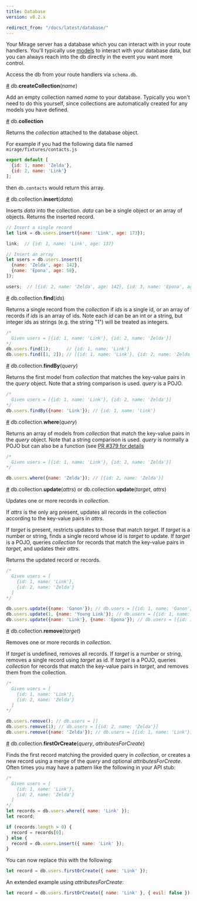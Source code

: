 ```yaml
---
title: Database
version: v0.2.x

redirect_from: "/docs/latest/database/"
---
```


Your Mirage server has a database which you can interact with in your route handlers. You'll typically use [models](../models) to interact with your database data, but you can always reach into the db directly in the event you want more control.

Access the db from your route handlers via `schema.db`.

<a name="createCollection" href="#createCollection">#</a> db.<b>createCollection</b>(<i>name</i>)

Add an empty collection named *name* to your database. Typically you won't need to do this yourself, since collections are automatically created for any models you have defined.

<a name="collection" href="#collection">#</a> db.<b>collection</b>

Returns the *collection* attached to the database object.

For example if you had the following data file named `mirage/fixtures/contacts.js`

```js
export default [
  {id: 1, name: 'Zelda'},
  {id: 2, name: 'Link'}
];
```

then `db.contacts` would return this array.

<a name="insert" href="#insert">#</a> db.collection.<b>insert</b>(<i>data</i>)

Inserts *data* into the collection. *data* can be a single object or an array of objects. Returns the inserted record.

```js
// Insert a single record
let link = db.users.insert({name: 'Link', age: 173});

link;  // {id: 1, name: 'Link', age: 137}

// Insert an array
let users = db.users.insert([
  {name: 'Zelda', age: 142},
  {name: 'Epona', age: 58},
]);

users;  // [{id: 2, name: 'Zelda', age: 142}, {id: 3, name: 'Epona', age: 58}]
```

<a name="find" href="#find">#</a> db.collection.<b>find</b>(<i>ids</i>)

Returns a single record from the *collection* if *ids* is a single id, or an array of records if *ids* is an array of ids. Note each *id* can be an int or a string, but integer ids as strings (e.g. the string "1") will be treated as integers.

```js
/* 
  Given users = [{id: 1, name: 'Link'}, {id: 2, name: 'Zelda'}]
*/
db.users.find(1);      // {id: 1, name: 'Link'}
db.users.find([1, 2]); // [{id: 1, name: 'Link'}, {id: 2, name: 'Zelda'}]
```

<a name="findBy" href="#findBy">#</a> db.collection.<b>findBy</b>(<i>query</i>)

Returns the first model from *collection* that matches the key-value pairs in the *query* object. Note that a string comparison is used. *query* is a POJO.

```js
/* 
  Given users = [{id: 1, name: 'Link'}, {id: 2, name: 'Zelda'}]
*/
db.users.findBy({name: 'Link'}); // {id: 1, name: 'Link'}
```

<a name="where" href="#where">#</a> db.collection.<b>where</b>(<i>query</i>)

Returns an array of models from *collection* that match the key-value pairs in the *query* object. Note that a string comparison is used. *query* is normally a POJO but can also be a function (see [PR #379 for details](https://github.com/samselikoff/ember-cli-mirage/pull/379)

```js
/* 
  Given users = [{id: 1, name: 'Link'}, {id: 2, name: 'Zelda'}]
*/

db.users.where({name: 'Zelda'}); // [{id: 2, name: 'Zelda'}]
```

<a name="update" href="#update">#</a> db.collection.<b>update</b>(<i>attrs</i>) or db.collection.<b>update</b>(<i>target</i>, <i>attrs</i>)

Updates one or more records in *collection*. 

If *attrs* is the only arg present, updates all records in the collection according to the key-value pairs in *attrs*.

If *target* is present, restricts updates to those that match *target*. If *target* is a number or string, finds a single record whose id is *target* to update. If *target* is a POJO, queries *collection* for records that match the key-value pairs in *target*, and updates their *attrs*.

Returns the updated record or records.

```js
/* 
  Given users = [
    {id: 1, name: 'Link'},
    {id: 2, name: 'Zelda'}
  ]
*/

db.users.update({name: 'Ganon'}); // db.users = [{id: 1, name: 'Ganon'}, {id: 2, name: 'Ganon'}]
db.users.update(1, {name: 'Young Link'}); // db.users = [{id: 1, name: 'Young Link'}, {id: 2, name: 'Zelda'}]
db.users.update({name: 'Link'}, {name: 'Epona'}); // db.users = [{id: 1, name: 'Epona'}, {id: 2, name: 'Zelda'}]
```

<a name="remove" href="#remove">#</a> db.collection.<b>remove</b>(<i>target</i>)

Removes one or more records in *collection*.

If *target* is undefined, removes all records. If *target* is a number or string, removes a single record using *target* as id. If *target* is a POJO, queries *collection* for records that match the key-value pairs in *target*, and removes them from the collection.

```js
/* 
  Given users = [
    {id: 1, name: 'Link'},
    {id: 2, name: 'Zelda'}
  ]
*/

db.users.remove(); // db.users = []
db.users.remove(1); // db.users = [{id: 2, name: 'Zelda'}]
db.users.remove({name: 'Zelda'}); // db.users = [{id: 1, name: 'Link'}]
```

<a name="first-or-create" href="#first-or-create">#</a> db.collection.<b>firstOrCreate</b>(<i>query</i>, <i>attributesForCreate</i>)

Finds the first record matching the provided query in *collection*, or creates a new record using a merge of the *query* and optional *attributesForCreate*. Often times you may have a pattern like the following in your API stub:

```js
/* 
  Given users = [
    {id: 1, name: 'Link'},
    {id: 2, name: 'Zelda'}
  ]
*/
let records = db.users.where({ name: 'Link' });
let record;

if (records.length > 0) {
  record = records[0];
} else {
  record = db.users.insert({ name: 'Link' });
}
```

You can now replace this with the following:

```js
let record = db.users.firstOrCreate({ name: 'Link' });
```

An extended example using *attributesForCreate*:

```js
let record = db.users.firstOrCreate({ name: 'Link' }, { evil: false });
```
